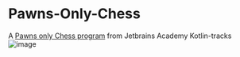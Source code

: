 # Pawns-Only-Chess
A [Pawns only Chess program](https://hyperskill.org/projects/182/stages/926/implement) from Jetbrains Academy Kotlin-tracks
![image](https://user-images.githubusercontent.com/107410128/234951514-08c740fc-2760-4ee8-a8c7-32f74de9a967.png)


